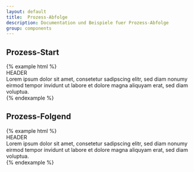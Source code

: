 ```yaml
---
layout: default
title:  Prozess-Abfolge
description: Documentation und Beispiele fuer Prozess-Abfolge
group: components
---
```


<!-- Prozess-Start -->
<section>
  <h1>Prozess-Start</h1>
  {% example html %}
  <section class="element-wrapper processtask-default">
    <div class="container">
      <div class="row">
        <div class="processtask-wrapper">
          <div class="processtask-content">
            <div class="processtask-header">
              HEADER
            </div>
            <div class="processtask-body">
              Lorem ipsum dolor sit amet, consetetur sadipscing elitr, sed diam nonumy eirmod tempor invidunt ut labore et dolore magna
              aliquyam erat, sed diam voluptua.
            </div>
          </div>
        </div>
      </div>
    </div>
  </section>
  {% endexample %}
</section>

<!-- Prozess-Folgend -->
<section>
  <h1>Prozess-Folgend</h1>
  {% example html %}
  <section class="element-wrapper processtask-default">
    <div class="container">
      <div class="row">
        <div class="processtask-wrapper">
          <div class="processtask-header-icon">
            <i class="fa fa-arrow-down" aria-hidden="true"></i>
          </div>
          <div class="processtask-content">
            <div class="processtask-header">
              HEADER
            </div>
            <div class="processtask-body">
              Lorem ipsum dolor sit amet, consetetur sadipscing elitr, sed diam nonumy eirmod tempor invidunt ut labore et dolore magna
              aliquyam erat, sed diam voluptua.
            </div>
          </div>
        </div>
      </div>
    </div>
  </section>
  {% endexample %}
</section>
